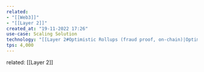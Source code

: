 ```yaml
---
related:
- "[[Web3]]"
- "[[Layer 2]]"
created_at: "19-11-2022 17:26"
use-case: Scaling Solution
technology: "[[Layer 2#Optimistic Rollups (fraud proof, on-chain)|Optimistic Rollup]]"
tps: 4,000
---
```

related: [[Layer 2]]

